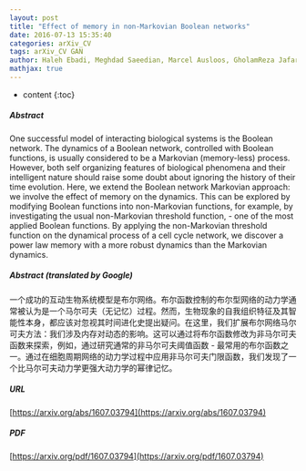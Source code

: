 ```yaml
---
layout: post
title: "Effect of memory in non-Markovian Boolean networks"
date: 2016-07-13 15:35:40
categories: arXiv_CV
tags: arXiv_CV GAN
author: Haleh Ebadi, Meghdad Saeedian, Marcel Ausloos, GholamReza Jafari
mathjax: true
---
```


* content
{:toc}

##### Abstract
One successful model of interacting biological systems is the Boolean network. The dynamics of a Boolean network, controlled with Boolean functions, is usually considered to be a Markovian (memory-less) process. However, both self organizing features of biological phenomena and their intelligent nature should raise some doubt about ignoring the history of their time evolution. Here, we extend the Boolean network Markovian approach: we involve the effect of memory on the dynamics. This can be explored by modifying Boolean functions into non-Markovian functions, for example, by investigating the usual non-Markovian threshold function, - one of the most applied Boolean functions. By applying the non-Markovian threshold function on the dynamical process of a cell cycle network, we discover a power law memory with a more robust dynamics than the Markovian dynamics.

##### Abstract (translated by Google)
一个成功的互动生物系统模型是布尔网络。布尔函数控制的布尔型网络的动力学通常被认为是一个马尔可夫（无记忆）过程。然而，生物现象的自我组织特征及其智能性本身，都应该对忽视其时间进化史提出疑问。在这里，我们扩展布尔网络马尔可夫方法：我们涉及内存对动态的影响。这可以通过将布尔函数修改为非马尔可夫函数来探索，例如，通过研究通常的非马尔可夫阈值函数 - 最常用的布尔函数之一。通过在细胞周期网络的动力学过程中应用非马尔可夫门限函数，我们发现了一个比马尔可夫动力学更强大动力学的幂律记忆。

##### URL
[https://arxiv.org/abs/1607.03794](https://arxiv.org/abs/1607.03794)

##### PDF
[https://arxiv.org/pdf/1607.03794](https://arxiv.org/pdf/1607.03794)

